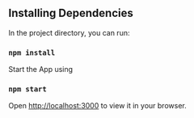 ## Installing Dependencies 

In the project directory, you can run:
### `npm install`

Start the App using
### `npm start`

Open [http://localhost:3000](http://localhost:3000) to view it in your browser.


